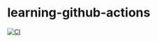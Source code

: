# learning-github-actions
[![CI](https://github.com/soggie-github/learning-github-actions/actions/workflows/basic.yml/badge.svg)](https://github.com/soggie-github/learning-github-actions/actions/workflows/basic.yml)
